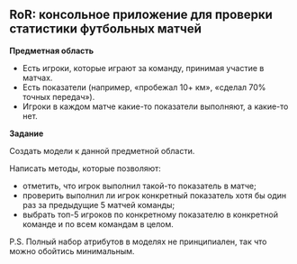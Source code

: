 ## RoR: консольное приложение для проверки статистики футбольных матчей

**Предметная область**

* Есть игроки, которые играют за команду, принимая участие в матчах.
* Есть показатели (например, «пробежал 10+ км», «сделал 70% точных передач»).
* Игроки в каждом матче какие-то показатели выполняют, а какие-то нет.
 
**Задание**

Создать модели к данной предметной области.
 
Написать методы, которые позволяют:
 
* отметить, что игрок выполнил такой-то показатель в матче;
* проверить выполнил ли игрок конкретный показатель хотя бы один раз за предыдущие 5 матчей команды;
* выбрать топ-5 игроков по конкретному показателю в конкретной команде и по всем командам в целом.
 
P.S. Полный набор атрибутов в моделях не принципиален, так что можно обойтись минимальным.